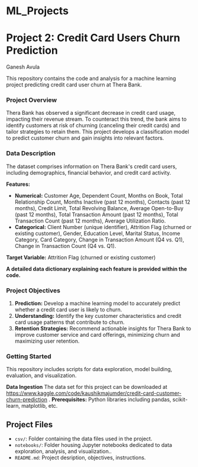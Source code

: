 # ML_Projects
# Project 2: Credit Card Users Churn Prediction 
Ganesh Avula

This repository contains the code and analysis for a machine learning project predicting credit card user churn at Thera Bank.

### Project Overview

Thera Bank has observed a significant decrease in credit card usage, impacting their revenue stream. To counteract this trend, the bank aims to identify customers at risk of churning (canceling their credit cards) and tailor strategies to retain them. This project develops a classification model to predict customer churn and gain insights into relevant factors.

### Data Description

The dataset comprises information on Thera Bank's credit card users, including demographics, financial behavior, and credit card activity.

**Features:**

* **Numerical:** Customer Age, Dependent Count, Months on Book, Total Relationship Count, Months Inactive (past 12 months), Contacts (past 12 months), Credit Limit, Total Revolving Balance, Average Open-to-Buy (past 12 months), Total Transaction Amount (past 12 months), Total Transaction Count (past 12 months), Average Utilization Ratio.
* **Categorical:** Client Number (unique identifier), Attrition Flag (churned or existing customer), Gender, Education Level, Marital Status, Income Category, Card Category, Change in Transaction Amount (Q4 vs. Q1), Change in Transaction Count (Q4 vs. Q1).

**Target Variable:** Attrition Flag (churned or existing customer)

**A detailed data dictionary explaining each feature is provided within the code.**

### Project Objectives

1. **Prediction:** Develop a machine learning model to accurately predict whether a credit card user is likely to churn.
2. **Understanding:** Identify the key customer characteristics and credit card usage patterns that contribute to churn.
3. **Retention Strategies:** Recommend actionable insights for Thera Bank to improve customer service and card offerings, minimizing churn and maximizing user retention.

### Getting Started

This repository includes scripts for data exploration, model building, evaluation, and visualization.


**Data Ingestion**
The data set for this project can be downloaded at https://www.kaggle.com/code/kaushikmajumder/credit-card-customer-churn-prediction .
**Prerequisites:** Python libraries including pandas, scikit-learn, matplotlib, etc. 

## Project Files

* `csv/`: Folder containing the data files used in the project.
* `notebooks/`: Folder housing Jupyter notebooks dedicated to data exploration, analysis, and visualization..
* `README.md`: Project desription, objectives, instructions.






